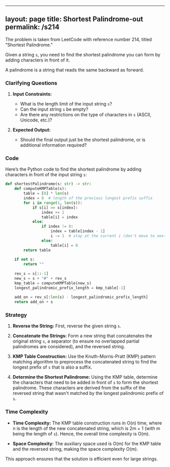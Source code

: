 
---
layout: page
title:  Shortest Palindrome-out
permalink: /s214
---

The problem is taken from LeetCode with reference number 214, titled "Shortest Palindrome."

Given a string `s`, you need to find the shortest palindrome you can form by adding characters in front of it. 

A palindrome is a string that reads the same backward as forward.

### Clarifying Questions

1. **Input Constraints:**
    - What is the length limit of the input string `s`?
    - Can the input string `s` be empty?
    - Are there any restrictions on the type of characters in `s` (ASCII, Unicode, etc.)?

2. **Expected Output:**
    - Should the final output just be the shortest palindrome, or is additional information required?

### Code

Here’s the Python code to find the shortest palindrome by adding characters in front of the input string `s`:

```python
def shortestPalindrome(s: str) -> str:
    def computeKMPTable(s):
        table = [0] * len(s)
        index = 0  # length of the previous longest prefix suffix
        for i in range(1, len(s)):
            if s[i] == s[index]:
                index += 1
                table[i] = index
            else:
                if index != 0:
                    index = table[index - 1]
                    i -= 1  # stay at the current i (don't move to next character)
                else:
                    table[i] = 0
        return table
    
    if not s:
        return ""
    
    rev_s = s[::-1]
    new_s = s + "#" + rev_s
    kmp_table = computeKMPTable(new_s)
    longest_palindromic_prefix_length = kmp_table[-1]
    
    add_on = rev_s[:len(s) - longest_palindromic_prefix_length]
    return add_on + s
```

### Strategy

1. **Reverse the String:** First, reverse the given string `s`.

2. **Concatenate the Strings:** Form a new string that concatenates the original string `s`, a separator (to ensure no overlapped partial palindromes are considered), and the reversed string.

3. **KMP Table Construction:** Use the Knuth-Morris-Pratt (KMP) pattern matching algorithm to preprocess the concatenated string to find the longest prefix of `s` that is also a suffix.

4. **Determine the Shortest Palindrome:** Using the KMP table, determine the characters that need to be added in front of `s` to form the shortest palindrome. These characters are derived from the suffix of the reversed string that wasn't matched by the longest palindromic prefix of `s`.

### Time Complexity

- **Time Complexity:** The KMP table construction runs in O(n) time, where n is the length of the new concatenated string, which is 2m + 1 (with m being the length of `s`). Hence, the overall time complexity is O(m).

- **Space Complexity:** The auxiliary space used is O(m) for the KMP table and the reversed string, making the space complexity O(m).

This approach ensures that the solution is efficient even for large strings.